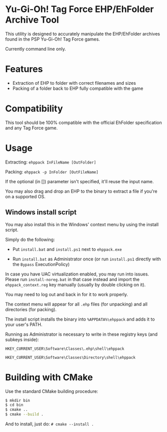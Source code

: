 # Yu-Gi-Oh! Tag Force EHP/EhFolder Archive Tool

This utility is designed to accurately manipulate the EHP/EhFolder archives found in the PSP Yu-Gi-Oh! Tag Force games.

Currently command line only.

# Features

- Extraction of EHP to folder with correct filenames and sizes
- Packing of a folder back to EHP fully compatible with the game

# Compatibility

This tool should be 100% compatible with the official EhFolder specification and any Tag Force game.

# Usage

Extracting: `ehppack InFileName [OutFolder]`

Packing: `ehppack -p InFolder [OutFileName]`

If the optional (in []) parameter isn't specified, it'll reuse the input name.

You may also drag and drop an EHP to the binary to extract a file if you're on a supported OS.

## Windows install script

You may also install this in the Windows' context menu by using the install script.

Simply do the following:

- Put `install.bat` and `install.ps1` next to `ehppack.exe`

- Run `install.bat` as Administrator once (or run `install.ps1` directly with the `Bypass` ExecutionPolicy)

In case you have UAC virtualization enabled, you may run into issues. Please run `install-noreg.bat` in that case instead and import the `ehppack_context.reg` key manually (usually by double clicking on it).



You may need to log out and back in for it to work properly.

The context menu will appear for all `.ehp` files (for unpacking) and all directories (for packing).

The install script installs the binary into `%APPDATA%\ehppack` and adds it to your user's PATH.



Running as Administrator is necessary to write in these registry keys (and subkeys inside):

`HKEY_CURRENT_USER\Software\Classes\.ehp\shell\ehppack`

`HKEY_CURRENT_USER\Software\Classes\Directory\shell\ehppack`

# Building with CMake

Use the standard CMake building procedure:

```bash
$ mkdir bin
$ cd bin
$ cmake ..
$ cmake --build .
```

And to install, just do: `# cmake --install .`
